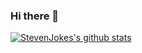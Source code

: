 ### Hi there 👋

<!--
**StevenJokes/StevenJokes** is a ✨ _special_ ✨ repository because its `README.md` (this file) appears on your GitHub profile.

Here are some ideas to get you started:

- 🔭 I’m currently working on ...
- 🌱 I’m currently learning ...
- 👯 I’m looking to collaborate on ...
- 🤔 I’m looking for help with ...
- 💬 Ask me about ...
- 📫 How to reach me: ...
- 😄 Pronouns: ...
- ⚡ Fun fact: ...
-->

[![StevenJokes's github stats](https://github-readme-stats.vercel.app/api?username=StevenJokes)](https://github.com/anuraghazra/github-readme-stats)
